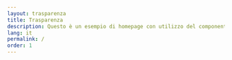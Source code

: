 ```yaml
---
layout: trasparenza
title: Trasparenza
description: Questo è un esempio di homepage con utilizzo del componente "hero"
lang: it
permalink: /
order: 1
---
```



